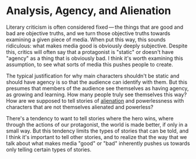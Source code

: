 # Analysis, Agency, and Alienation

Literary criticism is often considered fixed — the things that are good and bad are objective truths, and we turn those objective truths towards examining a given piece of media. When put this way, this sounds ridiculous: what makes media good is obviously deeply subjective. Despite this, critics will often say that a protagonist is "static" or doesn't have "agency" as a thing that is obviously bad. I think it's worth examining this assumption, to see what sorts of media this pushes people to create.

The typical justification for why main characters shouldn't be static and should have agency is so that the audience can identify with them. But this presumes that members of the audience see themselves as having agency, as growing and learning. How many people truly see themselves this way? How are we supposed to tell stories of [alienation](https://web.archive.org/web/20201003044718/https://laboriacuboniks.net/manifesto/xenofeminism-a-politics-for-alienation/) and powerlessness with characters that are not themselves alienated and powerless?

There's a tendency to want to tell stories where the hero wins, where through the actions of our protagonist, the world is made better, if only in a small way. But this tendency limits the types of stories that can be told, and I think it's important to tell other stories, and to realize that the way that we talk about what makes media "good" or "bad" inherently pushes us towards only telling certain types of stories.
